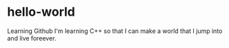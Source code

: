 # hello-world
Learning Github
I'm learning C++ so that I can make a world that I jump into and live foreever. 

